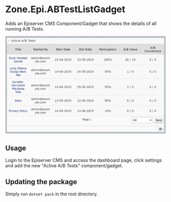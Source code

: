 # Zone.Epi.ABTestListGadget
Adds an Episerver CMS Component/Gadget that shows the details of all running A/B Tests.

![Demo-Image](https://raw.githubusercontent.com/zone/Zone.Epi.ABTestListGadget/master/img/AB_Component_Usage.PNG)

## Usage
Login to the Episerver CMS and access the dashboard page, click settings and add the new "Active A/B Tests" component/gadget.

## Updating the package

Simply run `dotnet pack` in the root directory.
